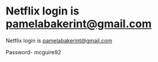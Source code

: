 # Netflix login is pamelabakerint@gmail.com

Netflix login is pamelabakerint@gmail.com

Password- mcguire92

